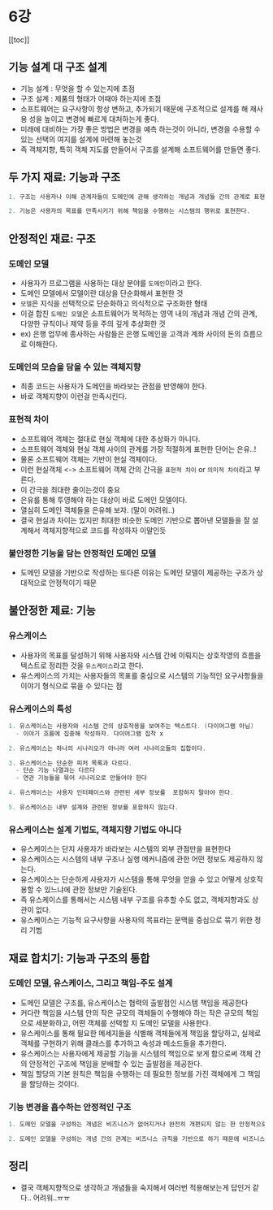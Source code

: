 # 6강

[[toc]]

## 기능 설계 대 구조 설계
- 기능 설계 : 무엇을 할 수 있는지에 초점
- 구조 설계 : 제품의 형태가 어때야 하는지에 초점
- 소프트웨어는 요구사항이 항상 변하고, 추가되기 때문에 구조적으로 설계를 해 재사용 성을 높이고 변경에 빠르게 대처하는게 좋다.
- 미래에 대비하는 가장 좋은 방법은 변경을 예측 하는것이 아니라, 변경을 수용할 수 있는 선택의 여지를 설계에 마련해 놓는것
- 즉 객체지향, 특히 객체 지도를 만들어서 구조를 설계해 소프트웨어를 만들면 좋다.

## 두 가지 재료: 기능과 구조
```java
1. 구조는 사용자나 이해 관계자들이 도메인에 관해 생각하는 개념과 개념들 간의 관계로 표현한다.

2. 기능은 사용자의 목표를 만족시키기 위해 책임을 수행하는 시스템의 행위로 표현한다.
```

## 안정적인 재료: 구조
### 도메인 모델
- 사용자가 프로그램을 사용하는 대상 분야를 `도메인`이라고 한다.
- 도메인 모델에서 모델이란 대상을 단순화해서 표현한 것
- `모델`은 지식을 선택적으로 단순화하고 의식적으로 구조화한 형태
- 이걸 합친 `도메인 모델`은 소프트웨어가 목적하는 영역 내의 개념과 개념 간의 관계, 다양한 규칙이나 제약 등을 주의 깊게 추상화한 것
- ex) 은행 업무에 종사하는 사람들은 은행 도메인을 고객과 계좌 사이의 돈의 흐름으로 이해한다. 

### 도메인의 모습을 담을 수 있는 객체지향
- 최종 코드는 사용자가 도메인을 바라보는 관점을 반영해야 한다.
- 바로 객체지향이 이런걸 만족시킨다. 

### 표현적 차이
- 소프트웨어 객체는 절대로 현실 객체에 대한 추상화가 아니다.
- 소프트웨어 객체와 현실 객체 사이의 관계를 가장 적절하게 표현한 단어는 은유..!
- 물론 소프트웨어 객체는 기반이 현실 객체이다.
- 이런 현실객체 <-> 소프트웨어 객체 간의 간극을 `표현적 차이` or `의미적 차이`라고 부른다.
- 이 간극을 최대한 줄이는것이 중요
- 은유를 통해 투영해야 하는 대상이 바로 도메인 모델이다.
- 열심히 도메인 객체들을 은유해 보자. (말이 어려워..)
- 결국 현실과 차이는 있지만 최대한 비슷한 도메인 기반으로 뽑아낸 모델들을 잘 설계해서 객체지향적으로 코드를 작성하자 이말인듯

### 불안정한 기능을 담는 안정적인 도메인 모델
- 도메인 모델을 기반으로 작성하는 또다른 이유는 도메인 모델이 제공하는 구조가 상대적으로 안정적이기 때문

## 불안정한 제료: 기능
### 유스케이스
- 사용자의 목표를 달성하기 위해 사용자와 시스템 간에 이뤄지는 상호작영의 흐름을 텍스트로 정리한 것을 `유스케이스`라고 한다.
- 유스케이스의 가치는 사용자들의 목표를 중심으로 시스템의 기능적인 요구사항들을 이야기 형식으로 묶을 수 있다는 점

### 유스케이스의 특성
```java
1. 유스케이스는 사용자와 시스템 간의 상호작용을 보여주는 텍스트다. (다이어그램 아님)
  - 이야기 흐름에 집중해 작성하자. 다이어그램 집착 x

2. 유스케이스는 하나의 시나리오가 아니라 여러 시나리오들의 집합이다.

3. 유스케이스는 단순한 피처 목록과 다르다.
  - 단순 기능 나열과는 다르다
  - 연관 기능들을 묶어 시나리오로 만들어야 한다

4. 유스케이스는 사용자 인터페이스와 관련된 세부 정보를  포함하지 말아야 한다.

5. 유스케이스는 내부 설계와 관련된 정보를 포함하지 않는다.
```

### 유스케이스는 설계 기법도, 객체지향 기법도 아니다
- 유스케이스는 단지 사용자가 바라보는 시스템의 외부 관점만을 표현한다
- 유스케이스는 시스템의 내부 구조나 실행 메커니즘에 관한 어떤 정보도 제공하지 않는다.
- 유스케이스는 단순하게 사용자가 시스템을 통해 무엇을 얻을 수 있고 어떻게 상호작용할 수 있느냐에 관한 정보만 기술된다.
- 즉 유스케이스를 통해서는 시스템 내부 구조를 유추할 수도 없고, 객체지향과도 상관이 없다.
- 유스케이스는 기능적 요구사항을 사용자의 목표라는 문맥을 중심으로 묶기 위한 정리 기법

## 재료 합치기: 기능과 구조의 통합
### 도메인 모델, 유스케이스, 그리고 책임-주도 설계
- 도메인 모델은 구조를, 유스케이스는 협력의 출발점인 시스템 책임을 제공한다
- 커다란 책임을 시스템 안의 작은 규모의 객체들이 수행해야 하는 작은 규모의 책임으로 세분화하고, 어떤 객체를 선택할 지 도메인 모델을 사용한다.
- 유스케이스를 통해 필요한 메세지들을 식별해 객체들에게 책임을 할당하고, 실제로 객체를 구현하기 위해 클래스를 추가하고 속성과 메소드들을 추가한다.
- 유스케이스는 사용자에게 제공할 기능을 시스템의 책임으로 보게 함으로써 객체 간의 안정적인 구조에 책임을 분배할 수 있는 출발점을 제공한다.
- 책임 할당의 기본 원칙은 책임을 수행하는 데 필요한 정보를 가진 객체에게 그 책임을 할당하는 것이다.

### 기능 변경을 흡수하는 안정적인 구조
```java
1. 도메인 모델을 구성하는 개념은 비즈니스가 없어지거나 완전히 개편되지 않는 한 안정적으로 유지된다.

2. 도메인 모델을 구성하는 개념 간의 관계는 비즈니스 규칙을 기반으로 하기 때문에 비즈니스 정책이 크게 변경되지 않는한 유지된다.
```

## 정리
- 결국 객체지향적으로 생각하고 개념들을 숙지해서 여러번 적용해보는게 답인거 같다.. 어려워..ㅠㅠ